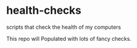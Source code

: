 # health-checks
scripts that check the health of my computers

This repo will Populated with lots of fancy checks.